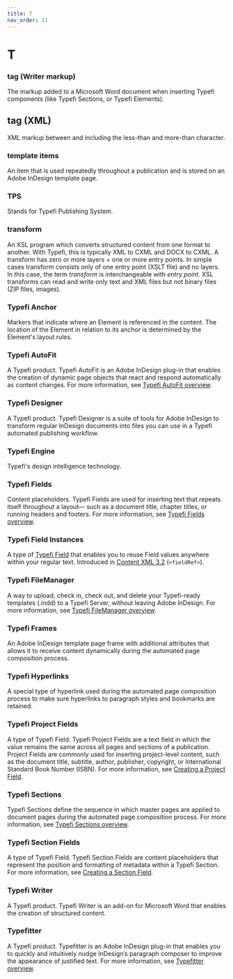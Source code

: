 ```yaml
---
title: T
nav_order: 21
---
```


# T

### tag (Writer markup)
The markup added to a Microsoft Word document when inserting Typefi components (like Typefi Sections, or Typefi Elements).

## tag (XML)
XML markup between and including the less-than and more-than character.

### template items
An item that is used repeatedly throughout a publication and is stored on an Adobe InDesign template page.

### TPS
Stands for Typefi Publishing System.

### transform
An XSL program which converts structured content from one format to another. With Typefi, this is typically XML to CXML and DOCX to CXML. A transform has zero or more layers + one or more entry points. In simple cases transform consists only of one entry point (XSLT file) and no layers. In this case, the term _transform_ is interchangeable with _entry point_. XSL transforms can read and write only text and XML files but not binary files (ZIP files, images).

### Typefi Anchor
Markers that indicate where an Element is referenced in the content. The location of the Element in relation to its anchor is determined by the Element's
layout rules.

### Typefi AutoFit
A Typefi product. Typefi AutoFit is an Adobe InDesign plug-in that enables the creation of dynamic page objects that react and respond automatically as content changes. For more information, see [Typefi AutoFit overview](https://help.typefi.com/hc/en-us/articles/224864727).

### Typefi Designer
A Typefi product. Typefi Designer is a suite of tools for Adobe InDesign to transform regular InDesign documents into files you can use in a Typefi automated publishing workflow.

### Typefi Engine
Typefi's design intelligence technology.

### Typefi Fields
Content placeholders. Typefi Fields are used for inserting text that repeats itself throughout a layout— such as a document title, chapter titles, or running headers and footers. For more information, see [Typefi Fields overview](https://help.typefi.com/hc/en-us/articles/360002099135).

### Typefi Field Instances
A type of [Typefi Field](/t.html#typefi-field) that enables you to reuse Field values anywhere within your regular text. Introduced in [Content XML 3.2](https://help.typefi.com/hc/en-us/articles/360001485775) (`<fieldRef>`).

### Typefi FileManager
A way to upload, check in, check out, and delete your Typefi-ready templates (.indd) to a Typefi Server, without leaving Adobe InDesign. For more information, see [Typefi FileManager overview](https://help.typefi.com/hc/en-us/articles/360002293235).

### Typefi Frames
An Adobe InDesign template page frame with additional attributes that allows it to receive content dynamically during the automated page composition process.

### Typefi Hyperlinks
A special type of hyperlink used during the automated page composition process to make sure hyperlinks to paragraph styles and bookmarks are retained.

### Typefi Project Fields
A type of Typefi Field. Typefi Project Fields are a text field in which the value remains the same across all pages and sections of a publication. Project Fields are commonly used for inserting project-level content, such as the document title, subtitle, author, publisher, copyright, or International Standard Book Number (ISBN). For more information, see [Creating a Project Field](https://help.typefi.com/hc/en-us/articles/115008318127).

### Typefi Sections
Typefi Sections define the sequence in which master pages are applied to document pages during the automated page composition process. For more information, see [Typefi Sections overview](https://help.typefi.com/hc/en-us/articles/115007283508).

### Typefi Section Fields
A type of Typefi Field. Typefi Section Fields are content placeholders that represent the position and formatting of metadata within a Typefi Section. For more information, see [Creating a Section Field](https://help.typefi.com/hc/en-us/articles/115010247407).

### Typefi Writer
A Typefi product. Typefi Writer is an add-on for Microsoft Word that enables the creation of structured content.

### Typefitter
A Typefi product. Typefitter is an Adobe InDesign plug-in that enables you to quickly and intuitively nudge InDesign’s paragraph composer to improve the appearance of justified text. For more information, see [Typefitter overview](https://help.typefi.com/hc/en-us/articles/224866307).
